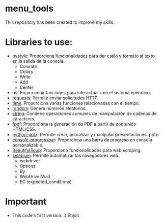 # menu_tools
This repository has been created to improve my skills.


# Libraries to use:
- [pystyle](https://pypi.org/project/pystyle/): Proporciona funcionalidades para dar estilo y formato al texto en la salida de la consola.
    - Colorate
    - Colors
    - Write
    - Add
    - Center
- os: Proporciona funciones para interactuar con el sistema operativo.
- [requests](https://requests.readthedocs.io/en/master/): Permite enviar solicitudes HTTP.
- [time](https://docs.python.org/3/library/time.html): Proporciona varias funciones relacionadas con el tiempo.
- [random](https://docs.python.org/3/library/random.html): Genera números aleatorios.
- [string](https://docs.python.org/3/library/string.html): Contiene operaciones comunes de manipulación de cadenas de caracteres.
- [fpdf](https://pyfpdf.readthedocs.io/en/latest/): Proporciona la generación de PDF a partir de contenido HTML/CSS.
- [python-pptx](https://python-pptx.readthedocs.io/en/latest/): Permite crear, actualizar y manipular presentaciones .pptx.
- [console-progressbar](https://pypi.org/project/console-progressbar/): Proporciona una barra de progreso en consola personalizable.
- [BeautifulSoup](https://www.crummy.com/software/BeautifulSoup/bs4/doc/): Proporciona funcionalidades para web scraping.
- [selenium](https://selenium-python.readthedocs.io/): Permite automatizar los navegadores web.
    - webdriver
    - Options
    - By
    - WebDriverWait
    - EC (expected_conditions)
 

# Important
- This code's first version. :) Enjoit.
